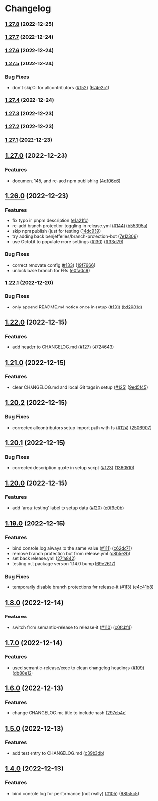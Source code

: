 # Changelog

### [1.27.8](https://github.com/JoshuaKGoldberg/template-typescript-node-package/compare/v1.27.7...v1.27.8) (2022-12-25)

### [1.27.7](https://github.com/JoshuaKGoldberg/template-typescript-node-package/compare/v1.27.6...v1.27.7) (2022-12-24)

### [1.27.6](https://github.com/JoshuaKGoldberg/template-typescript-node-package/compare/v1.27.5...v1.27.6) (2022-12-24)

### [1.27.5](https://github.com/JoshuaKGoldberg/template-typescript-node-package/compare/v1.27.4...v1.27.5) (2022-12-24)

### Bug Fixes

- don't skipCi for allcontributors ([#152](https://github.com/JoshuaKGoldberg/template-typescript-node-package/issues/152)) ([674e2c1](https://github.com/JoshuaKGoldberg/template-typescript-node-package/commit/674e2c1ada116f0b04b7a137fa3bfe2f9f34d558))

### [1.27.4](https://github.com/JoshuaKGoldberg/template-typescript-node-package/compare/v1.27.3...v1.27.4) (2022-12-24)

### [1.27.3](https://github.com/JoshuaKGoldberg/template-typescript-node-package/compare/v1.27.2...v1.27.3) (2022-12-23)

### [1.27.2](https://github.com/JoshuaKGoldberg/template-typescript-node-package/compare/v1.27.1...v1.27.2) (2022-12-23)

### [1.27.1](https://github.com/JoshuaKGoldberg/template-typescript-node-package/compare/v1.27.0...v1.27.1) (2022-12-23)

## [1.27.0](https://github.com/JoshuaKGoldberg/template-typescript-node-package/compare/v1.26.0...v1.27.0) (2022-12-23)

### Features

- document 145, and re-add npm publishing ([4df06c6](https://github.com/JoshuaKGoldberg/template-typescript-node-package/commit/4df06c6dd4092b041d29eefe573a021a62a40e0d))

## [1.26.0](https://github.com/JoshuaKGoldberg/template-typescript-node-package/compare/v1.22.1...v1.26.0) (2022-12-23)

### Features

- fix typo in pnpm description ([e1a21fc](https://github.com/JoshuaKGoldberg/template-typescript-node-package/commit/e1a21fc62b3ba9d2421099b3e4db3eab33b301f0))
- re-add branch protection toggling in release.yml ([#144](https://github.com/JoshuaKGoldberg/template-typescript-node-package/issues/144)) ([b55395a](https://github.com/JoshuaKGoldberg/template-typescript-node-package/commit/b55395a962dca3cc24cfb5590a9107f527c94855))
- skip npm publish (just for testing ([14dc939](https://github.com/JoshuaKGoldberg/template-typescript-node-package/commit/14dc939aafd648cd6d36587b5378b540da87770d))
- try adding back benjefferies/branch-protection-bot ([7e12306](https://github.com/JoshuaKGoldberg/template-typescript-node-package/commit/7e12306dffb37fb1e8545ec2ee7c7db970d26434))
- use Octokit to populate more settings ([#130](https://github.com/JoshuaKGoldberg/template-typescript-node-package/issues/130)) ([ff33d79](https://github.com/JoshuaKGoldberg/template-typescript-node-package/commit/ff33d796ee95f802262f413ba88af4e3237c1425))

### Bug Fixes

- correct renovate config ([#133](https://github.com/JoshuaKGoldberg/template-typescript-node-package/issues/133)) ([19f7666](https://github.com/JoshuaKGoldberg/template-typescript-node-package/commit/19f766641d7d7cfa896134b398bc7431f200e087))
- unlock base branch for PRs ([e0fa0c9](https://github.com/JoshuaKGoldberg/template-typescript-node-package/commit/e0fa0c9b19caf1f7a6fff12a64917a58851db5d4))

### [1.22.1](https://github.com/JoshuaKGoldberg/template-typescript-node-package/compare/v1.22.0...v1.22.1) (2022-12-20)

### Bug Fixes

- only append README.md notice once in setup ([#131](https://github.com/JoshuaKGoldberg/template-typescript-node-package/issues/131)) ([bd2901d](https://github.com/JoshuaKGoldberg/template-typescript-node-package/commit/bd2901d11f9d1c942d3bea816208845c47deff58))

## [1.22.0](https://github.com/JoshuaKGoldberg/template-typescript-node-package/compare/v1.21.0...v1.22.0) (2022-12-15)

### Features

- add header to CHANGELOG.md ([#127](https://github.com/JoshuaKGoldberg/template-typescript-node-package/issues/127)) ([4724643](https://github.com/JoshuaKGoldberg/template-typescript-node-package/commit/4724643fb33de89b33e437af5e340d9fe2eb39c6))

## [1.21.0](https://github.com/JoshuaKGoldberg/template-typescript-node-package/compare/v1.20.2...v1.21.0) (2022-12-15)

### Features

- clear CHANGELOG.md and local Git tags in setup ([#125](https://github.com/JoshuaKGoldberg/template-typescript-node-package/issues/125)) ([9ed5f45](https://github.com/JoshuaKGoldberg/template-typescript-node-package/commit/9ed5f452f1de3841647cfff594676819a3e416e5))

## [1.20.2](https://github.com/JoshuaKGoldberg/template-typescript-node-package/compare/v1.20.1...v1.20.2) (2022-12-15)

### Bug Fixes

- corrected allcontributors setup import path with fs ([#124](https://github.com/JoshuaKGoldberg/template-typescript-node-package/issues/124)) ([2506907](https://github.com/JoshuaKGoldberg/template-typescript-node-package/commit/25069072073b3b26b039aaf2f6b6dea9cd1cd8b2))

## [1.20.1](https://github.com/JoshuaKGoldberg/template-typescript-node-package/compare/v1.20.0...v1.20.1) (2022-12-15)

### Bug Fixes

- corrected description quote in setup script ([#123](https://github.com/JoshuaKGoldberg/template-typescript-node-package/issues/123)) ([1360510](https://github.com/JoshuaKGoldberg/template-typescript-node-package/commit/1360510ee2173084499b5d4360d6213b8003e76c))

## [1.20.0](https://github.com/JoshuaKGoldberg/template-typescript-node-package/compare/v1.19.0...v1.20.0) (2022-12-15)

### Features

- add 'area: testing' label to setup data ([#120](https://github.com/JoshuaKGoldberg/template-typescript-node-package/issues/120)) ([e0f9e0b](https://github.com/JoshuaKGoldberg/template-typescript-node-package/commit/e0f9e0b34f44db996400932185cd2359cb29bba2))

## [1.19.0](https://github.com/JoshuaKGoldberg/template-typescript-node-package/compare/v1.8.0...v1.19.0) (2022-12-15)

### Features

- bind console.log always to the same value ([#111](https://github.com/JoshuaKGoldberg/template-typescript-node-package/issues/111)) ([c62dc71](https://github.com/JoshuaKGoldberg/template-typescript-node-package/commit/c62dc7134408bb726af16550499a560fe117dee6))
- remove branch protection bot from release.yml ([c8b5e2b](https://github.com/JoshuaKGoldberg/template-typescript-node-package/commit/c8b5e2b0eea3c57e0ce6d46e0f53b09eb20feed8))
- set back release.yml ([27fa842](https://github.com/JoshuaKGoldberg/template-typescript-node-package/commit/27fa842449a3ea119a5b90fe5648c104872b30e8))
- testing out package version 1.14.0 bump ([69e2617](https://github.com/JoshuaKGoldberg/template-typescript-node-package/commit/69e26170c7dc95bfcc5a9ab997156f1cdfb93a9c))

### Bug Fixes

- temporarily disable branch protections for release-it ([#113](https://github.com/JoshuaKGoldberg/template-typescript-node-package/issues/113)) ([e4c41b8](https://github.com/JoshuaKGoldberg/template-typescript-node-package/commit/e4c41b8a18ea7d4fab1fff151213519c94596367))

## [1.8.0](https://github.com/JoshuaKGoldberg/template-typescript-node-package/compare/v1.7.0...v1.8.0) (2022-12-14)

### Features

- switch from semantic-release to release-it ([#110](https://github.com/JoshuaKGoldberg/template-typescript-node-package/issues/110)) ([c0fcbf4](https://github.com/JoshuaKGoldberg/template-typescript-node-package/commit/c0fcbf46718ee6ad0e3582b1f01e2910a3da847d))

## [1.7.0](https://github.com/JoshuaKGoldberg/template-typescript-node-package/compare/v1.6.0...v1.7.0) (2022-12-14)

### Features

- used semantic-release/exec to clean changelog headings ([#109](https://github.com/JoshuaKGoldberg/template-typescript-node-package/issues/109)) ([db88e12](https://github.com/JoshuaKGoldberg/template-typescript-node-package/commit/db88e12afd863020d46f9aaec12a4ef1d824c94b))

## [1.6.0](https://github.com/JoshuaKGoldberg/template-typescript-node-package/compare/v1.5.0...v1.6.0) (2022-12-13)

### Features

- change GHANGELOG.md title to include hash ([297eb4e](https://github.com/JoshuaKGoldberg/template-typescript-node-package/commit/297eb4edf9187d7f38d03e3be2daf169f05fe8a4))

## [1.5.0](https://github.com/JoshuaKGoldberg/template-typescript-node-package/compare/v1.4.0...v1.5.0) (2022-12-13)

### Features

- add test entry to CHANGELOG.md ([c39b3db](https://github.com/JoshuaKGoldberg/template-typescript-node-package/commit/c39b3db1ad2bf8cd9eb2939ac1d3bba848a2f3d5))

## [1.4.0](https://github.com/JoshuaKGoldberg/template-typescript-node-package/compare/v1.3.0...v1.4.0) (2022-12-13)

### Features

- bind console log for performance (not really) ([#105](https://github.com/JoshuaKGoldberg/template-typescript-node-package/issues/105)) ([98155c5](https://github.com/JoshuaKGoldberg/template-typescript-node-package/commit/98155c5fdb301c78bc9a04a5933b4843fb186692))
